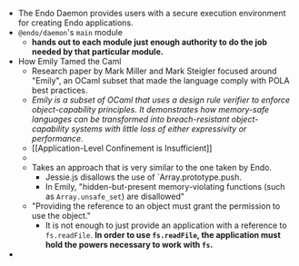 - The Endo Daemon provides users with a secure execution environment for creating Endo applications.
- `@endo/daemon`'s `main` module
	- **hands out to each module just enough authority to do the job needed by that particular module.**
- How Emily Tamed the Caml
	- Research paper by Mark Miller and Mark Steigler focused around "Emily", an OCaml subset that made the language comply with POLA best practices.
	- *Emily is a subset of OCaml that uses a design rule verifier to enforce object-capability principles. It demonstrates how memory-safe languages can be transformed into breach-resistant object-capability systems with little loss of either expressivity or performance.*
	- [[Application-Level Confinement is Insufficient]]
	-
	- Takes an approach that is very similar to the one taken by Endo.
		- Jessie.js disallows the use of `Array.prototype.push.
		- In Emily, "hidden-but-present memory-violating functions (such as `Array.unsafe_set`) are disallowed"
	- "Providing the reference to an object must grant the permission to use the object."
		- It is not enough to just provide an application with a reference to `fs.readFile`. **In order to use `fs.readFile`, the application must hold the powers necessary to work with `fs`.**
-